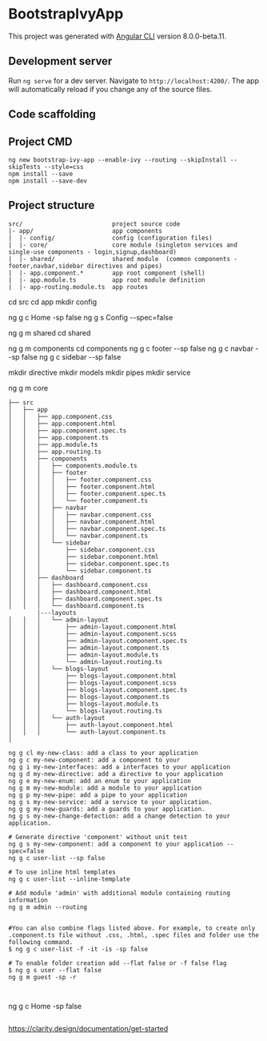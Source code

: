 # BootstrapIvyApp

This project was generated with [Angular CLI](https://github.com/angular/angular-cli) version 8.0.0-beta.11.

## Development server

Run `ng serve` for a dev server. Navigate to `http://localhost:4200/`. The app will automatically reload if you change any of the source files.

## Code scaffolding

## Project CMD
````
ng new bootstrap-ivy-app --enable-ivy --routing --skipInstall --skipTests --style=css
npm install --save
npm install --save-dev

````

## Project structure
```
src/                         project source code
|- app/                      app components
|  |- config/                config (configuration files)
|  |- core/                  core module (singleton services and single-use components - login,signup,dashboard)
|  |- shared/                shared module  (common components - footer,navbar,sidebar directives and pipes)
|  |- app.component.*        app root component (shell)
|  |- app.module.ts          app root module definition
|  |- app-routing.module.ts  app routes
```
cd src 
cd app
mkdir config

ng g c Home -sp false
ng g s Config --spec=false


ng g m shared
cd shared

ng g m components
cd components
    ng g c footer --sp false
    ng g c navbar --sp false
    ng g c sidebar --sp false
    
mkdir directive
mkdir models
mkdir pipes
mkdir service


ng g m core



```
├── src
│   ├── app
│   │   ├── app.component.css
│   │   ├── app.component.html
│   │   ├── app.component.spec.ts
│   │   ├── app.component.ts
│   │   ├── app.module.ts
│   │   ├── app.routing.ts
│   │   ├── components
│   │   │   ├── components.module.ts
│   │   │   ├── footer
│   │   │   │   ├── footer.component.css
│   │   │   │   ├── footer.component.html
│   │   │   │   ├── footer.component.spec.ts
│   │   │   │   └── footer.component.ts
│   │   │   ├── navbar
│   │   │   │   ├── navbar.component.css
│   │   │   │   ├── navbar.component.html
│   │   │   │   ├── navbar.component.spec.ts
│   │   │   │   └── navbar.component.ts
│   │   │   └── sidebar
│   │   │       ├── sidebar.component.css
│   │   │       ├── sidebar.component.html
│   │   │       ├── sidebar.component.spec.ts
│   │   │       └── sidebar.component.ts
│   │   ├── dashboard
│   │   │   ├── dashboard.component.css
│   │   │   ├── dashboard.component.html
│   │   │   ├── dashboard.component.spec.ts
│   │   │   └── dashboard.component.ts
        |---layouts
│   │   │   └── admin-layout
│   │   │       ├── admin-layout.component.html
│   │   │       ├── admin-layout.component.scss
│   │   │       ├── admin-layout.component.spec.ts
│   │   │       ├── admin-layout.component.ts
│   │   │       ├── admin-layout.module.ts
│   │   │       └── admin-layout.routing.ts
│   │   │   └── blogs-layout
│   │   │       ├── blogs-layout.component.html
│   │   │       ├── blogs-layout.component.scss
│   │   │       ├── blogs-layout.component.spec.ts
│   │   │       ├── blogs-layout.component.ts
│   │   │       ├── blogs-layout.module.ts
│   │   │       └── blogs-layout.routing.ts
│   │   │   └── auth-layout
│   │   │       ├── auth-layout.component.html
│   │   │       └── auth-layout.component.ts
│
```
```
ng g cl my-new-class: add a class to your application
ng g c my-new-component: add a component to your 
ng g i my-new-interfaces: add a interfaces to your application
ng g d my-new-directive: add a directive to your application
ng g e my-new-enum: add an enum to your application
ng g m my-new-module: add a module to your application
ng g p my-new-pipe: add a pipe to your application
ng g s my-new-service: add a service to your application.
ng g g my-new-guards: add a guards to your application.
ng g s my-new-change-detection: add a change detection to your application.

# Generate directive 'component' without unit test
ng g s my-new-component: add a component to your application --spec=false
ng g c user-list --sp false

# To use inline html templates
ng g c user-list --inline-template

# Add module 'admin' with additional module containing routing information
ng g m admin --routing


#You can also combine flags listed above. For example, to create only .component.ts file without .css, .html, .spec files and folder use the following command.
$ ng g c user-list -f -it -is -sp false

# To enable folder creation add --flat false or -f false flag
$ ng g s user --flat false
ng g m guest -sp -r



```
ng g c Home -sp false


```javascript


```


https://clarity.design/documentation/get-started
